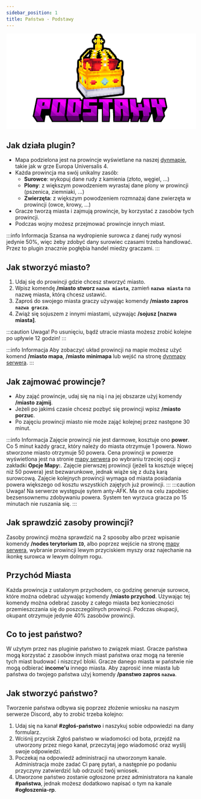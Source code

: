 ```yaml
---
sidebar_position: 1
title: Państwa - Podstawy
---
```


![Podstawy](./img/podstawy.png)
## Jak działa plugin?
- Mapa podzielona jest na prowincje wyświetlane na naszej [dynmapie](https://mapa.kartelore.pl/), takie jak w grze Europa Universalis 4.
- Każda prowincja ma swój unikalny zasób:
	- **Surowce**: wykopuj dane rudy z kamienia (złoto, węgiel, ...)
	- **Plony**: z większym powodzeniem wyrastaj dane plony w prowincji (pszenica, ziemniaki, ...)
	- **Zwierzęta**: z większym powodzeniem rozmnażaj dane zwierzęta w prowincji (owce, krowy, ...)
- Gracze tworzą miasta i zajmują prowincje, by korzystać z zasobów tych prowincji.
- Podczas wojny możesz przejmować prowincje innych miast.

:::info Informacja
Szansa na wydropienie surowca z danej rudy wynosi jedynie 50%, więc żeby zdobyć dany surowiec czasami trzeba handlować. Przez to plugin znacznie pogłębia handel miedzy graczami.
:::

## Jak stworzyć miasto?
1. Udaj się do prowincji gdzie chcesz stworzyć miasto.
2. Wpisz komendę **/miasto stworz `nazwa miasta`**, zamień **`nazwa miasta`** na nazwę miasta, którą chcesz ustawić.
3. Zaproś do swojego miasta graczy używając komendy **/miasto zapros `nazwa gracza`**.
4. Zwiąż się sojuszem z innymi miastami, używając **/sojusz [nazwa miasta]**.

:::caution Uwaga!
Po usunięciu, bądź utracie miasta możesz zrobić kolejne po upływie 12 godzin!
:::

:::info Informacja
Aby zobaczyć układ prowincji na mapie możesz użyć komend **/miasto mapa**, **/miasto minimapa** lub wejść na stronę [dynmapy serwera](https://mapa.kartelore.pl/).
:::

## Jak zajmować prowincje?
- Aby zająć prowincje, udaj się na nią i na jej obszarze użyj komendy **/miasto zajmij**.
- Jeżeli po jakimś czasie chcesz pozbyć się prowincji wpisz **/miasto porzuc**.
- Po zajęciu prowincji miasto nie może zająć kolejnej przez następne 30 minut.

:::info  Informacja
Zajęcie prowincji nie jest darmowe, kosztuje ono **power**. Co 5 minut każdy gracz, który należy do miasta otrzymuje 1 powera. Nowo stworzone miasto otrzymuje 50 powera. Cena prowincji w powerze wyświetlona jest na stronie [mapy serwera](https://mapa.kartelore.pl/) po wybraniu trzeciej opcji z zakładki **Opcje Mapy:**. Zajęcie pierwszej prowincji (jeżeli ta kosztuje więcej niż 50 powera) jest bezwarunkowe, jednak wiąże się z dużą karą surowcową. Zajęcie kolejnych prowincji wymaga od miasta posiadania powera większego od kosztu wszystkich zajętych już prowincji.
:::
:::caution Uwaga!
Na serwerze występuje sytem anty-AFK. Ma on na celu zapobiec bezsensownemu zdobywaniu powera. System ten wyrzuca gracza po 15 minutach nie ruszania się.
:::

## Jak sprawdzić zasoby prowincji?
Zasoby prowincji można sprawdzić na 2 sposoby albo przez wpisanie komendy **/nodes terytorium `ID`**, albo poprzez wejście na stronę [mapy serwera](https://mapa.kartelore.pl/), wybranie prowincji lewym przyciskiem myszy oraz najechanie na ikonkę surowca w lewym dolnym rogu.

## Przychód Miasta
Każda prowincja z ustalonym przychodem, co godzinę generuje surowce, które można odebrać używając komendy **/miasto przychod**. Używając tej komendy można odebrać zasoby z całego miasta bez konieczności przemieszczania się do poszczególnych prowincji. Podczas okupacji, okupant otrzymuje jedynie 40% zasobów prowincji.

## Co to jest państwo?
W użytym przez nas pluginie państwo to związek miast. Gracze państwa mogą korzystać z zasobów innych miast państwa oraz mogą na terenie tych miast budować i niszczyć bloki. Gracze danego miasta w państwie nie mogą odbierać **income'u** innego miasta. Aby zaprosić inne miasta lub państwa do twojego państwa użyj komendy **/panstwo zapros `nazwa`**.

## Jak stworzyć państwo?
Tworzenie państwa odbywa się poprzez złożenie wniosku na naszym serwerze Discord, aby to zrobić trzeba kolejno:
1. Udaj się na kanał **#zgłoś-państwo** i naszykuj sobie odpowiedzi na dany formularz.
2. Wciśnij przycisk Zgłoś państwo w wiadomości od bota, przejdź na utworzony przez niego kanał, przeczytaj jego wiadomość oraz wyślij swoje odpowiedzi.
3. Poczekaj na odpowiedź administracji na utworzonym kanale. Administracja może zadać Ci parę pytań, a następnie po podaniu przyczyny zatwierdzić lub odrzucić twój wniosek.
4. Utworzone państwo zostanie ogłoszone przez administratora na kanale **#państwa**, jednak możesz dodatkowo napisać o tym na kanale **#ogłoszenia-rp**.










